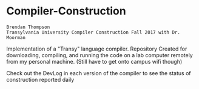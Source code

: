 # Compiler-Construction

	Brendan Thompson
	Transylvania University	Compiler Construction Fall 2017 with Dr. Moorman

Implementation of a "Transy" language compiler. Repository Created for downloading, compiling, and running the code on a lab computer remotely from my personal machine. (Still have to get onto campus wifi though)

Check out the DevLog in each version of the compiler to see the status of construction reported daily